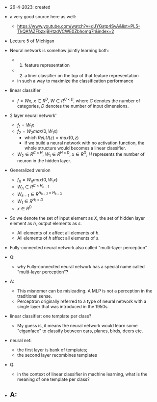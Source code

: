 - 26-4-2023: created

- a very good source here as well:
	- https://www.youtube.com/watch?v=dJYGatp4SvA&list=PL5-TkQAfAZFbzxjBHtzdVCWE0Zbhomg7r&index=2


- Lecture 5 of Michigan

- Neural network is somehow jointly learning both:
	- 1. feature representation
	- 2. a liner classifier on the top of that feature representation
	- in such a way to maximize the classification performance

- linear classifier
	- $f = Wx$, $x \in R^D$, $W \in R^{C \times D}$, where $C$ denotes the number of categories, $D$ denotes the number of input dimensions.
- 2 layer neural network'
	- $f_1 = W_1x$
	- $f_2 = W_2 max(0, W_1 x)$
		- which $ReLU(z) = max(0,z)$
		- if we build a neural network with no activation function, the whole structure would becomes a linear classifier.
	- $W_2 \in R^{C \times H}$, $W_1 \in R^{H \times D}$, $x \in R^D$, $H$ represents the number of neuron in the hidden layer.
- Generalized version
	- $f_n = W_n max(0, W_1 x)$
	- $W_n \in R^{C \times H_{n-1}}$
	- $W_{k-1} \in R^{H_{k-2} \times H_{k-3}}$
	- $W_1 \in R^{H_1 \times D}$
	- $x \in R^D$
- So we denote the set of input element as $X$, the set of hidden layer element as $h$, output elements as $s$.
	- All elements of $x$ affect all elements of $h$.
	- All elements of $h$ affect all elements of $s$.
- Fully-connected neural network also called "multi-layer perception"


- Q: 
	- why Fully-connected neural network has a special name called "multi-layer perception"?
- A:
	- This misnomer can be misleading. A MLP is not a perception in the traditional sense.
	- Perceptron originally referred to a type of neural network with a single layer that was introduced in the 1950s.

- linear classifier: one template per class?
	- My guess is, it means the neural network would learn some "eiganface" to classify between cars, planes, birds, deers etc.
- neural net:
	- the first layer is bank of templates;
	- the second layer recombines templates
- Q:
	- in the context of linear classifier in machine learning, what is the meaning of one template per class?
- A:
	- 
